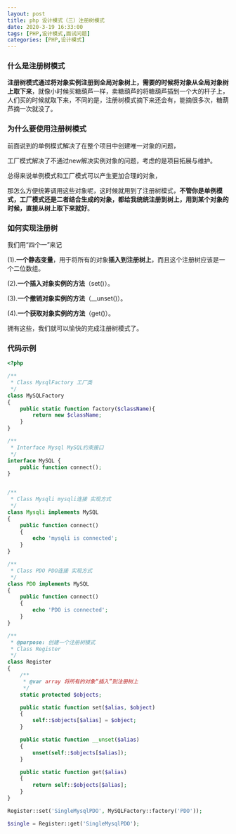 ```yaml
---
layout: post
title: php 设计模式（三）注册树模式
date: 2020-3-19 16:33:00
tags: [PHP,设计模式,面试问题]
categories: [PHP,设计模式] 
---
```


### 什么是注册树模式

**注册树模式通过将对象实例注册到全局对象树上，需要的时候将对象从全局对象树上取下来**，就像小时候买糖葫芦一样，卖糖葫芦的将糖葫芦插到一个大的杆子上，人们买的时候就取下来，不同的是，注册树模式摘下来还会有，能摘很多次，糖葫芦摘一次就没了。

<!--more-->

### 为什么要使用注册树模式

前面说到的单例模式解决了在整个项目中创建唯一对象的问题，

工厂模式解决了不通过new解决实例对象的问题，考虑的是项目拓展与维护。

总得来说单例模式和工厂模式可以产生更加合理的对象，

那怎么方便统筹调用这些对象呢，这时候就用到了注册树模式，**不管你是单例模式，工厂模式还是二者结合生成的对象，都给我统统注册到树上，用到某个对象的时候，直接从树上取下来就好**。

### 如何实现注册树

我们用“四个一”来记

(1).**一个静态变量**，用于将所有的对象**插入到注册树上**，而且这个注册树应该是一个二位数组。

(2).**一个插入对象实例的方法**（set()）。

(3).**一个撤销对象实例的方法**（__unset()）。

(4).**一个获取对象实例的方法**（get()）。

拥有这些，我们就可以愉快的完成注册树模式了。

### 代码示例

```php
<?php

/**
 * Class MysqlFactory 工厂类
 */
class MySQLFactory
{
    public static function factory($className){
        return new $className;
    }
}

/**
 * Interface Mysql MySQL约束接口
 */
interface MySQL {
    public function connect();
}


/**
 * Class Mysqli mysqli连接 实现方式
 */
class Mysqli implements MySQL
{
    public function connect()
    {
        echo 'mysqli is connected';
    }
}

/**
 * Class PDO PDO连接 实现方式
 */
class PDO implements MySQL
{
    public function connect()
    {
        echo 'PDO is connected';
    }
}

/**
 * @purpose: 创建一个注册树模式
 * Class Register
 */
class Register
{
    /**
     * @var array 将所有的对象“插入”到注册树上
     */
    static protected $objects;

    public static function set($alias, $object)
    {
        self::$objects[$alias] = $object;
    }

    public static function __unset($alias)
    {
        unset(self::$objects[$alias]);
    }

    public static function get($alias)
    {
        return self::$objects[$alias];
    }
}

Register::set('SingleMysqlPDO', MySQLFactory::factory('PDO'));

$single = Register::get('SingleMysqlPDO');

```